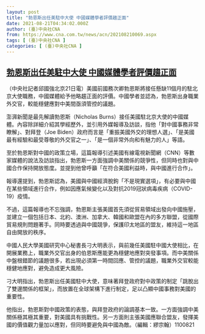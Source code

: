 ```yaml
---
layout: post
title: "勃恩斯出任美駐中大使 中國媒體學者評價趨正面"
date: 2021-08-21T04:34:02.000Z
author: (臺)中央社CNA
from: https://www.cna.com.tw/news/acn/202108210069.aspx
tags: [ (臺)中央社CNA ]
categories: [ (臺)中央社CNA ]
---
```

<!--1629520442000-->
[勃恩斯出任美駐中大使 中國媒體學者評價趨正面](https://www.cna.com.tw/news/acn/202108210069.aspx)
------

<div>
<div></div><div class="paragraph"><p>（中央社記者邱國強北京21日電）美國前國務次卿勃恩斯將接任懸缺11個月的駐北京大使職務，中國媒體給予他略趨正面的評價。中國學者並認為，勃恩斯出身職業外交官，較能穩健應對中美間亟須管控的議題。</p><p>澎湃新聞是最先解讀勃恩斯（Nicholas Burns）接任美國駐北京大使的中國媒體。內容除詳細介紹其學經歷外，並引用外媒報導及訪談，指他「對中國事務非常瞭解」、對拜登（Joe Biden）政府而言是「重振美國外交的理想人選」、「是美國最有經驗和最受尊敬的外交官之一」、「是一個非常外向和有魅力的人」等語。</p><p>至於勃恩斯對中國的政策立場，這篇報導引述美國有線電視新聞網（CNN）等數家媒體的說法及訪談指出，勃恩斯一方面強調中美關係的競爭性，但同時也對與中國合作保持開放態度。並提到他曾呼籲「在符合美國利益時，與中國進行合作」。</p><p>報導還提到，勃恩斯認為，美國與中國經濟脫鉤「不是現實選項」，有必要與中國在某些領域進行合作，例如因應氣候變化以及對抗2019冠狀病毒疾病（COVID-19）疫情。</p><p>不過，這篇報導也不忘強調，勃恩斯主張美國首先須從貿易領域出發向中國施壓，並建立一個包括日本、北約、澳洲、加拿大、韓國和歐盟在內的多方聯盟，從國際貿易規則問題著手。同時要透過與中國競爭，保護印太地區的盟友，維持這一地區自由開放的秩序。</p><p>中國人民大學美國研究中心秘書長刁大明表示，與前幾任美國駐中國大使相比，在開展業務上，職業外交官出身的伯恩斯應能更為穩健地應對突發事項。而中美關係中盤根錯節的議題很多，若出現必須第一時間回應、管控的議題，職業外交官較能穩健地應對，避免造成更大風險。</p><p>刁大明指出，勃恩斯出任美國駐中大使，意味著拜登政府對中政策的制定「跳脫出了雙邊關係的框架」，而放置在全球架構下進行制定，足以凸顯中國事務對美國的重要性。</p><p>他指出，勃恩斯對中國政策的表態，與拜登政府的論調基本一致。一方面強調中美關係極其極其重要，對美國具有挑戰性。另一方面則主張美國應聯合盟友，發揮美國的價值觀力量加以應對，但同時要避免與中國為敵。（編輯：繆宗翰）1100821</p></div>
</div>
